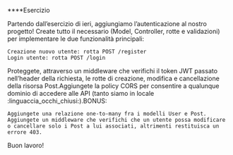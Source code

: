 ****Esercizio

Partendo dall’esercizio di ieri, aggiungiamo l’autenticazione al nostro progetto!
Create tutto il necessario (Model, Controller, rotte e validazioni) per implementare le due funzionalità principali:

    Creazione nuovo utente: rotta POST /register
    Login utente: rotta POST /login

Proteggete, attraverso un middleware che verifichi il token JWT passato nell’header della richiesta, le rotte di creazione, modifica e cancellazione della risorsa Post.Aggiungete la policy CORS per consentire a qualunque dominio di accedere alle API (tanto siamo in locale :linguaccia_occhi_chiusi:).BONUS:

    Aggiungete una relazione one-to-many fra i modelli User e Post.
    Aggiungete un middleware che verifichi che un utente possa modificare o cancellare solo i Post a lui associati, altrimenti restituisca un errore 403.

Buon lavoro!